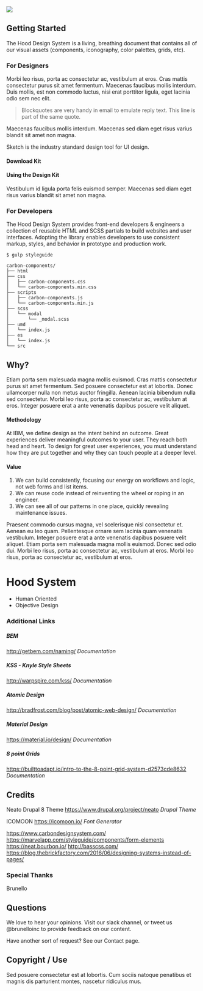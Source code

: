 <img src="http://via.placeholder.com/800x400">

## Getting Started
The Hood Design System is a living, breathing document that contains all of our visual assets (components, iconography, color palettes, grids, etc).

### For Designers
Morbi leo risus, porta ac consectetur ac, vestibulum at eros. Cras mattis consectetur purus sit amet fermentum. Maecenas faucibus mollis interdum. Duis mollis, est non commodo luctus, nisi erat porttitor ligula, eget lacinia odio sem nec elit.

> Blockquotes are very handy in email to emulate reply text.
> This line is part of the same quote.

Maecenas faucibus mollis interdum. Maecenas sed diam eget risus varius blandit sit amet non magna.

Sketch is the industry standard design tool for UI design.

#### Download Kit

#### Using the Design Kit
Vestibulum id ligula porta felis euismod semper. Maecenas sed diam eget risus varius blandit sit amet non magna.


### For Developers
The Hood Design System provides front-end developers & engineers a collection of reusable HTML and SCSS partials to build websites and user interfaces. Adopting the library enables developers to use consistent markup, styles, and behavior in prototype and production work.

```
$ gulp styleguide
```

<pre class="language-js"><code class=" language-js">carbon<span class="token operator">-</span>components<span class="token operator">/</span>
├── html
├── css
│   ├── carbon<span class="token operator">-</span>components<span class="token punctuation">.</span>css
│   └── carbon<span class="token operator">-</span>components<span class="token punctuation">.</span>min<span class="token punctuation">.</span>css
├── scripts
│   ├── carbon<span class="token operator">-</span>components<span class="token punctuation">.</span>js
│   └── carbon<span class="token operator">-</span>components<span class="token punctuation">.</span>min<span class="token punctuation">.</span>js
├── scss
│   └── modal
│       └── _modal<span class="token punctuation">.</span>scss
├── umd
│   └── index<span class="token punctuation">.</span>js
├── es
│   └── index<span class="token punctuation">.</span>js
└── src
</code></pre>

## Why?
Etiam porta sem malesuada magna mollis euismod. Cras mattis consectetur purus sit amet fermentum. Sed posuere consectetur est at lobortis. Donec ullamcorper nulla non metus auctor fringilla. Aenean lacinia bibendum nulla sed consectetur. Morbi leo risus, porta ac consectetur ac, vestibulum at eros. Integer posuere erat a ante venenatis dapibus posuere velit aliquet.

#### Methodology
At IBM, we define design as the intent behind an outcome. Great experiences deliver meaningful outcomes to your user. They reach both head and heart. To design for great user experiences, you must understand how they are put together and why they can touch people at a deeper level.

#### Value
1. We can build consistently, focusing our energy on workflows and logic, not web forms and list items.
2. We can reuse code instead of reinventing the wheel or roping in an engineer.
3. We can see all of our patterns in one place, quickly revealing maintenance issues.

Praesent commodo cursus magna, vel scelerisque nisl consectetur et. Aenean eu leo quam. Pellentesque ornare sem lacinia quam venenatis vestibulum. Integer posuere erat a ante venenatis dapibus posuere velit aliquet. Etiam porta sem malesuada magna mollis euismod. Donec sed odio dui. Morbi leo risus, porta ac consectetur ac, vestibulum at eros. Morbi leo risus, porta ac consectetur ac, vestibulum at eros.

# Hood System
- Human Oriented
- Objective Design


### Additional Links

##### BEM
http://getbem.com/naming/
_Documentation_

##### KSS - Knyle Style Sheets
http://warpspire.com/kss/
_Documentation_

##### Atomic Design
http://bradfrost.com/blog/post/atomic-web-design/
_Documentation_

##### Material Design
https://material.io/design/
_Documentation_

##### 8 point Grids
https://builttoadapt.io/intro-to-the-8-point-grid-system-d2573cde8632
_Documentation_

## Credits
Neato Drupal 8 Theme
https://www.drupal.org/project/neato
_Drupal Theme_

ICOMOON
https://icomoon.io/
_Font Generator_

https://www.carbondesignsystem.com/
https://marvelapp.com/styleguide/components/form-elements
https://neat.bourbon.io/
http://basscss.com/
https://blog.thebrickfactory.com/2016/06/designing-systems-instead-of-pages/

### Special Thanks
Brunello

## Questions
We love to hear your opinions. Visit our slack channel, or tweet us @brunelloinc to provide feedback on our content.

Have another sort of request? See our Contact page.

## Copyright / Use
Sed posuere consectetur est at lobortis. Cum sociis natoque penatibus et magnis dis parturient montes, nascetur ridiculus mus.
